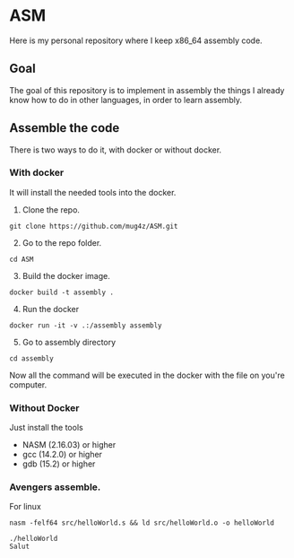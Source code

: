 # ASM
Here is my personal repository where I keep x86_64 assembly code.

## Goal
The goal of this repository is to implement in assembly the things I already know how to do in other languages, in order to learn assembly.

## Assemble the code
There is two ways to do it, with docker or without docker.

### With docker
It will install the needed tools into the docker.

1. Clone the repo.
```
git clone https://github.com/mug4z/ASM.git
```

2. Go to the repo folder.
```
cd ASM
```

3. Build the docker image.
```
docker build -t assembly .
```

4. Run the docker
```
docker run -it -v .:/assembly assembly
```

5. Go to assembly directory
```
cd assembly 
```

Now all the command will be executed in the docker with the file on you're computer.

### Without Docker
Just install the tools

- NASM (2.16.03) or higher
- gcc  (14.2.0) or higher
- gdb  (15.2) or higher


### Avengers assemble.

For linux
```
nasm -felf64 src/helloWorld.s && ld src/helloWorld.o -o helloWorld
```

```
./helloWorld
Salut
```
